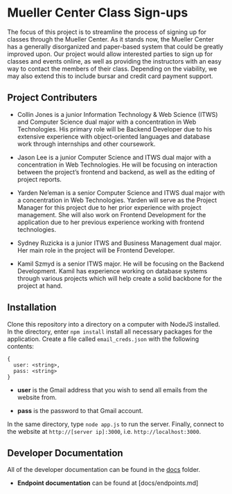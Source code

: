 # Mueller Center Class Sign-ups

The focus of this project is to streamline the process of signing up for classes through the Mueller Center. As it stands now, the Mueller Center has a generally disorganized and paper-based system that could be greatly improved upon. Our project would allow 
interested parties to sign up for classes and events online, as well as providing the instructors with an easy way to contact the members of their class. Depending on the viability, we may also extend this to include bursar and credit card payment support.

## Project Contributers

* Collin Jones is a junior Information Technology & Web Science (ITWS) and Computer Science dual major with a concentration in Web Technologies. His primary role will be Backend Developer due to his extensive experience with object-oriented languages and database 
work through internships and other coursework.

* Jason Lee is a junior Computer Science and ITWS dual major with a concentration in Web Technologies. He will be focusing on interaction between the project’s frontend and backend, as well as the editing of project reports.

* Yarden Ne’eman is a senior Computer Science and ITWS dual major with a concentration in Web Technologies. Yarden will serve as the Project Manager for this project due to her prior experience with project management. She will also work on Frontend Development 
for the application due to her previous experience working with frontend technologies.

* Sydney Ruzicka is a junior ITWS and Business Management dual major. Her main role in the project will be Frontend Developer.

* Kamil Szmyd is a senior ITWS major. He will be focusing on the Backend Development. Kamil has experience working on database systems through various projects which will help create a solid backbone for the project at hand.

## Installation

Clone this repository into a directory on a computer with NodeJS installed. In the directory, enter `npm install` install all necessary packages for the application. Create a file called `email_creds.json` with the following contents:

```
{
  user: <string>,
  pass: <string>
}
```

* **user** is the Gmail address that you wish to send all emails from the website from.

* **pass** is the password to that Gmail account.

In the same directory, type `node app.js` to run the server. Finally, connect
to the website at `http://[server ip]:3000`, i.e. `http://localhost:3000`.


## Developer Documentation

All of the developer documentation can be found in the [docs](docs) folder.

* **Endpoint documentation** can be found at [docs/endpoints.md]